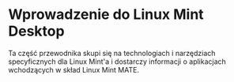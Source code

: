 # Wprowadzenie do Linux Mint Desktop
Ta część przewodnika skupi się na technologiach i narzędziach specyficznych dla Linux Mint'a i dostarczy informacji o aplikacjach wchodzących w skład Linux Mint MATE.
